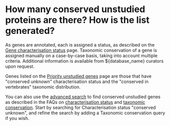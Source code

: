 # How many conserved unstudied proteins are there? How is the list generated?
<!-- pombase_categories: Genome statistics and lists -->

As genes are annotated, each is assigned a status, as described on the
[Gene characterisation status](status/protein-status-tracker) page. Taxonomic
conservation of a gene is assigned manually on a case-by-case basis,
taking into account multiple criteria. Additional information is
available from ${database_name} curators upon request.

Genes listed on the [Priority unstudied genes](status/priority-unstudied-genes) page are those that have
"conserved unknown" characterisation status and the "conserved in
vertebrates" taxonomic distribution.

You can also use the [advanced search](/query) to find conserved
unstudied genes as described in the FAQs on 
[characterisation status](/faq/what-does-characterisation-status-mean-gene) and 
[taxonomic conservation](/faq/can-i-search-genes-based-on-conservation-different-taxa).
Start by searching for Characterisation status "conserved unknown", and refine
the search by adding a Taxonomic conservation query if you wish.

